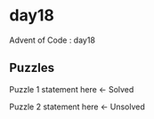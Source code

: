 day18
==============================

Advent of Code : day18

Puzzles
------------
Puzzle 1 statement here <- Solved

Puzzle 2 statement here <- Unsolved

